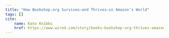 ```yaml
---
title: "How Bookshop.org Survives—and Thrives—in Amazon’s World"
tags: []
cite:
    name: Kate Knibbs
    href: https://www.wired.com/story/books-bookshop-org-thrives-amazon-world/
---
```


